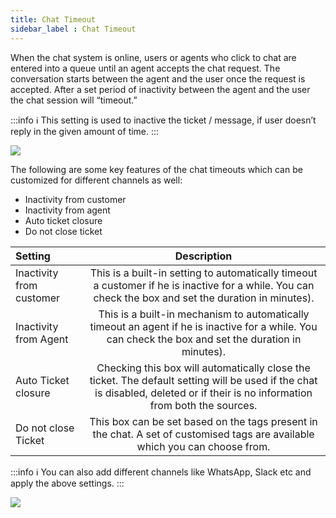 ```yaml
---
title: Chat Timeout
sidebar_label : Chat Timeout
---
```



When the chat system is online, users or agents who click to chat are entered into a queue until an agent accepts the chat request. The conversation starts between the agent and the user once the request is accepted. After a set period of inactivity between the agent and the user the chat session will “timeout.” 


:::info
:information_source: This setting is used to inactive the ticket / message, if user doesn’t reply in the given amount of time.
:::


![](https://i.imgur.com/EpS2it9.png)


The following are some key features of the chat timeouts which can be customized for different channels as well: 

- Inactivity from customer
- Inactivity from agent
- Auto ticket closure
- Do not close ticket



| Setting | Description |
|:-------- |:--------:|
| Inactivity from customer | This is a built-in setting to automatically timeout a customer if he is inactive for a while. You can check the box and set the duration in minutes).   |
| Inactivity from Agent    | This is a built-in mechanism to automatically timeout an agent if he is inactive for a while. You can check the box and set the duration in minutes). |
| Auto Ticket closure | Checking this box will automatically close the ticket. The default setting will be used if the chat is disabled, deleted or if their is no information from both the sources. |
| Do not close Ticket | This box can be set based on the tags present in the chat. A set of customised tags are available which you can choose from. |


:::info
:information_source: You can also add different channels like WhatsApp, Slack etc and apply the above settings.
:::

![](https://i.imgur.com/bhXIeZT.png)
